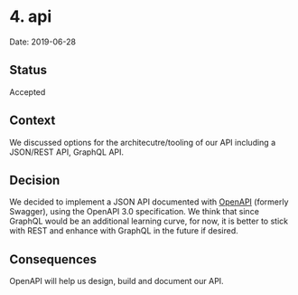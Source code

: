 # 4. api

Date: 2019-06-28

## Status

Accepted

## Context

We discussed options for the architecutre/tooling of our API including a JSON/REST API, GraphQL API. 

## Decision

We decided to implement a JSON API documented with [OpenAPI](https://swagger.io/docs/specification/about/) (formerly Swagger), using the OpenAPI 3.0 specification. We think that since GraphQL would be an additional learning curve, for now, it is better to stick with REST and enhance with GraphQL in the future if desired. 

## Consequences

OpenAPI will help us design, build and document our API.
